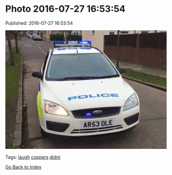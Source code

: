 
# Photo 2016-07-27 16:53:54

Published: 2016-07-27 16:53:54

![](148054784072-0.jpg)

Tags: [laugh](tag-laugh.md) [coppers](tag-coppers.md) [didnt](tag-didnt.md)

[Go Back to Index](index.md)
